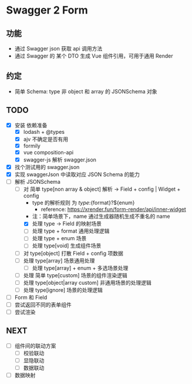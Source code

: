 # Swagger 2 Form

## 功能

- 通过 Swagger json 获取 api 调用方法
- 通过 Swagger 的 某个 DTO 生成 Vue 组件引用，可用于通用 Render

## 约定

- 简单 Schema: type 非 object 和 array 的 JSONSchema 对象

## TODO

- [X] 安装 依赖准备
  - [X] lodash + @types
  - [X] ajv 不确定是否有用
  - [X] formily
  - [X] vue composition-api
  - [X] swagger-js 解析 swagger.json
- [X] 找个测试用的 swagger.json
- [X] 实现 swaggerJson 中读取对应 JSON Schema 的能力
- [ ] 解析 JSONSchema
  - [ ] 对 简单 type[non array & object] 解析 -> Field + config | Widget + config
    - type 的解析规则 为 ${type}:${format}?${enum}
      - reference:   https://xrender.fun/form-render/api/inner-widget
    - 注：简单场景下，name 通过生成器随机生成不重名的 name
    - [X] 处理 type -> Field 的映射场景
    - [ ] 处理 type + format 通用处理逻辑
    - [ ] 处理 type + enum 场景
    - [ ] 处理 type[void] 生成组件场景
  - [ ] 对 type[object] 打散 Field + config 项数据
  - [ ] 处理 type[array] 场景通用处理
    - [ ] 处理 type[array] + enum + 多选场景处理
  - [ ] 处理 简单 type[custom] 场景的组件渲染逻辑
  - [ ] 处理 type[object|array custom] 非通用场景的处理逻辑
  - [ ] 处理 type[ignore] 场景的处理逻辑
- [ ] Form 和 Field 
- [ ] 尝试返回不同的表单组件
- [ ] 尝试渲染

## NEXT

- [ ] 组件间的联动方案
  - [ ] 校验联动
  - [ ] 显隐联动
  - [ ] 数据联动
- [ ] 数据映射
